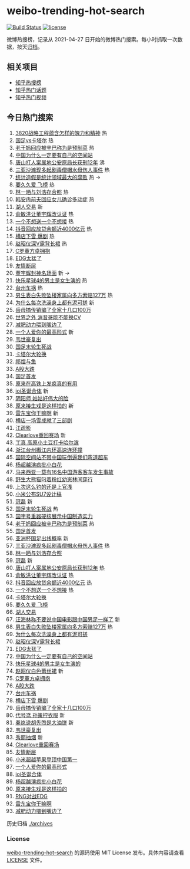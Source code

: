 # weibo-trending-hot-search

[![Build Status](https://github.com/justjavac/weibo-trending-hot-search/workflows/ci/badge.svg?branch=master)](https://github.com/justjavac/weibo-trending-hot-search/actions)
[![license](https://img.shields.io/github/license/justjavac/weibo-trending-hot-search)](https://github.com/justjavac/weibo-trending-hot-search/blob/master/LICENSE)

微博热搜榜，记录从 2021-04-27
日开始的微博热门搜索。每小时抓取一次数据，按天[归档](./archives)。

## 相关项目

- [知乎热搜榜](https://github.com/justjavac/zhihu-trending-top-search)
- [知乎热门话题](https://github.com/justjavac/zhihu-trending-hot-questions)
- [知乎热门视频](https://github.com/justjavac/zhihu-trending-hot-video)

## 今日热门搜索

<!-- BEGIN -->
<!-- 最后更新时间 Tue Jan 23 2024 01:12:43 GMT+0800 (China Standard Time) -->

1. [3820战略工程蕴含怎样的魄力和精神](https://s.weibo.com//weibo?q=%233820%E6%88%98%E7%95%A5%E5%B7%A5%E7%A8%8B%E8%95%B4%E5%90%AB%E6%80%8E%E6%A0%B7%E7%9A%84%E9%AD%84%E5%8A%9B%E5%92%8C%E7%B2%BE%E7%A5%9E%23&Refer=new_time)
   热
1. [国足vs卡塔尔](https://s.weibo.com//weibo?q=%23%E5%9B%BD%E8%B6%B3vs%E5%8D%A1%E5%A1%94%E5%B0%94%23&t=31&band_rank=1&Refer=top)
   热
1. [老干妈回应被辛巴称为是预制菜](https://s.weibo.com//weibo?q=%23%E8%80%81%E5%B9%B2%E5%A6%88%E5%9B%9E%E5%BA%94%E8%A2%AB%E8%BE%9B%E5%B7%B4%E7%A7%B0%E4%B8%BA%E6%98%AF%E9%A2%84%E5%88%B6%E8%8F%9C%23&t=31&band_rank=2&Refer=top)
   热
1. [中国为什么一定要有自己的空间站](https://s.weibo.com//weibo?q=%23%E4%B8%AD%E5%9B%BD%E4%B8%BA%E4%BB%80%E4%B9%88%E4%B8%80%E5%AE%9A%E8%A6%81%E6%9C%89%E8%87%AA%E5%B7%B1%E7%9A%84%E7%A9%BA%E9%97%B4%E7%AB%99%23&t=31&band_rank=3&Refer=top)
1. [唐山打人案属地公安原局长获刑12年](https://s.weibo.com//weibo?q=%23%E5%94%90%E5%B1%B1%E6%89%93%E4%BA%BA%E6%A1%88%E5%B1%9E%E5%9C%B0%E5%85%AC%E5%AE%89%E5%8E%9F%E5%B1%80%E9%95%BF%E8%8E%B7%E5%88%9112%E5%B9%B4%23&t=31&band_rank=4&Refer=top)
   沸
1. [三亚沙滩现多起剧毒僧帽水母伤人事件](https://s.weibo.com//weibo?q=%23%E4%B8%89%E4%BA%9A%E6%B2%99%E6%BB%A9%E7%8E%B0%E5%A4%9A%E8%B5%B7%E5%89%A7%E6%AF%92%E5%83%A7%E5%B8%BD%E6%B0%B4%E6%AF%8D%E4%BC%A4%E4%BA%BA%E4%BA%8B%E4%BB%B6%23&t=31&band_rank=5&Refer=top)
   热
1. [统计造假是统计领域最大的腐败](https://s.weibo.com//weibo?q=%23%E7%BB%9F%E8%AE%A1%E9%80%A0%E5%81%87%E6%98%AF%E7%BB%9F%E8%AE%A1%E9%A2%86%E5%9F%9F%E6%9C%80%E5%A4%A7%E7%9A%84%E8%85%90%E8%B4%A5%23&t=31&band_rank=6&Refer=top)
   热 ->
1. [要久久爱 飞榜](https://s.weibo.com//weibo?q=%E8%A6%81%E4%B9%85%E4%B9%85%E7%88%B1%20%E9%A3%9E%E6%A6%9C&t=31&band_rank=7&Refer=top)
   热
1. [林一晒与刘浩存合照](https://s.weibo.com//weibo?q=%23%E6%9E%97%E4%B8%80%E6%99%92%E4%B8%8E%E5%88%98%E6%B5%A9%E5%AD%98%E5%90%88%E7%85%A7%23&t=31&band_rank=8&Refer=top)
   热
1. [韩安冉前夫回应女儿确诊多动症](https://s.weibo.com//weibo?q=%23%E9%9F%A9%E5%AE%89%E5%86%89%E5%89%8D%E5%A4%AB%E5%9B%9E%E5%BA%94%E5%A5%B3%E5%84%BF%E7%A1%AE%E8%AF%8A%E5%A4%9A%E5%8A%A8%E7%97%87%23&t=31&band_rank=9&Refer=top)
   热
1. [湖人交易](https://s.weibo.com//weibo?q=%E6%B9%96%E4%BA%BA%E4%BA%A4%E6%98%93&t=31&band_rank=10&Refer=top)
   新
1. [俞敏洪让董宇辉改认证](https://s.weibo.com//weibo?q=%23%E4%BF%9E%E6%95%8F%E6%B4%AA%E8%AE%A9%E8%91%A3%E5%AE%87%E8%BE%89%E6%94%B9%E8%AE%A4%E8%AF%81%23&t=31&band_rank=11&Refer=top)
   热
1. [一个不想送一个不想接](https://s.weibo.com//weibo?q=%23%E4%B8%80%E4%B8%AA%E4%B8%8D%E6%83%B3%E9%80%81%E4%B8%80%E4%B8%AA%E4%B8%8D%E6%83%B3%E6%8E%A5%23&t=31&band_rank=12&Refer=top)
   热
1. [抖音回应放贷余额近4000亿元](https://s.weibo.com//weibo?q=%23%E6%8A%96%E9%9F%B3%E5%9B%9E%E5%BA%94%E6%94%BE%E8%B4%B7%E4%BD%99%E9%A2%9D%E8%BF%914000%E4%BA%BF%E5%85%83%23&t=31&band_rank=13&Refer=top)
   热
1. [横店下雪 爆剧](https://s.weibo.com//weibo?q=%E6%A8%AA%E5%BA%97%E4%B8%8B%E9%9B%AA%20%E7%88%86%E5%89%A7&t=31&band_rank=14&Refer=top)
   热
1. [赵昭仪深V露背长裙](https://s.weibo.com//weibo?q=%23%E8%B5%B5%E6%98%AD%E4%BB%AA%E6%B7%B1V%E9%9C%B2%E8%83%8C%E9%95%BF%E8%A3%99%23&t=31&band_rank=15&Refer=top)
   热
1. [C罗董方卓拥抱](https://s.weibo.com//weibo?q=%23C%E7%BD%97%E8%91%A3%E6%96%B9%E5%8D%93%E6%8B%A5%E6%8A%B1%23&t=31&band_rank=16&Refer=top)
1. [EDG太猛了](https://s.weibo.com//weibo?q=%23EDG%E5%A4%AA%E7%8C%9B%E4%BA%86%23&t=31&band_rank=17&Refer=top)
1. [友情断层](https://s.weibo.com//weibo?q=%E5%8F%8B%E6%83%85%E6%96%AD%E5%B1%82&t=31&band_rank=18&Refer=top)
1. [董宇辉封神名场面](https://s.weibo.com//weibo?q=%E8%91%A3%E5%AE%87%E8%BE%89%E5%B0%81%E7%A5%9E%E5%90%8D%E5%9C%BA%E9%9D%A2&t=31&band_rank=19&Refer=top)
   新 ->
1. [快乐星球4的男主是女生演的](https://s.weibo.com//weibo?q=%E5%BF%AB%E4%B9%90%E6%98%9F%E7%90%834%E7%9A%84%E7%94%B7%E4%B8%BB%E6%98%AF%E5%A5%B3%E7%94%9F%E6%BC%94%E7%9A%84&t=31&band_rank=20&Refer=top)
   热
1. [台州车祸](https://s.weibo.com//weibo?q=%E5%8F%B0%E5%B7%9E%E8%BD%A6%E7%A5%B8&t=31&band_rank=21&Refer=top)
   热
1. [男生表白失败坠楼家属向多方索赔127万](https://s.weibo.com//weibo?q=%23%E7%94%B7%E7%94%9F%E8%A1%A8%E7%99%BD%E5%A4%B1%E8%B4%A5%E5%9D%A0%E6%A5%BC%E5%AE%B6%E5%B1%9E%E5%90%91%E5%A4%9A%E6%96%B9%E7%B4%A2%E8%B5%94127%E4%B8%87%23&t=31&band_rank=22&Refer=top)
   热
1. [为什么每次洗澡身上都有泥可搓](https://s.weibo.com//weibo?q=%23%E4%B8%BA%E4%BB%80%E4%B9%88%E6%AF%8F%E6%AC%A1%E6%B4%97%E6%BE%A1%E8%BA%AB%E4%B8%8A%E9%83%BD%E6%9C%89%E6%B3%A5%E5%8F%AF%E6%90%93%23&t=31&band_rank=23&Refer=top)
   新
1. [岳母搞传销骗了全家十几口100万](https://s.weibo.com//weibo?q=%23%E5%B2%B3%E6%AF%8D%E6%90%9E%E4%BC%A0%E9%94%80%E9%AA%97%E4%BA%86%E5%85%A8%E5%AE%B6%E5%8D%81%E5%87%A0%E5%8F%A3100%E4%B8%87%23&t=31&band_rank=24&Refer=top)
1. [世界之外 消音哥能不能换CV](https://s.weibo.com//weibo?q=%E4%B8%96%E7%95%8C%E4%B9%8B%E5%A4%96%20%E6%B6%88%E9%9F%B3%E5%93%A5%E8%83%BD%E4%B8%8D%E8%83%BD%E6%8D%A2CV&t=31&band_rank=25&Refer=top)
1. [减肥动力喂到嘴边了](https://s.weibo.com//weibo?q=%E5%87%8F%E8%82%A5%E5%8A%A8%E5%8A%9B%E5%96%82%E5%88%B0%E5%98%B4%E8%BE%B9%E4%BA%86&t=31&band_rank=26&Refer=top)
1. [一个人爱你的最高形式](https://s.weibo.com//weibo?q=%E4%B8%80%E4%B8%AA%E4%BA%BA%E7%88%B1%E4%BD%A0%E7%9A%84%E6%9C%80%E9%AB%98%E5%BD%A2%E5%BC%8F&t=31&band_rank=27&Refer=top)
   新
1. [韦世豪复出](https://s.weibo.com//weibo?q=%E9%9F%A6%E4%B8%96%E8%B1%AA%E5%A4%8D%E5%87%BA&t=31&band_rank=28&Refer=top)
1. [国足末轮生死战](https://s.weibo.com//weibo?q=%E5%9B%BD%E8%B6%B3%E6%9C%AB%E8%BD%AE%E7%94%9F%E6%AD%BB%E6%88%98&t=31&band_rank=29&Refer=top)
1. [卡塔尔大轮换](https://s.weibo.com//weibo?q=%E5%8D%A1%E5%A1%94%E5%B0%94%E5%A4%A7%E8%BD%AE%E6%8D%A2&t=31&band_rank=30&Refer=top)
1. [祁煜与鱼](https://s.weibo.com//weibo?q=%E7%A5%81%E7%85%9C%E4%B8%8E%E9%B1%BC&t=31&band_rank=31&Refer=top)
1. [A股大跌](https://s.weibo.com//weibo?q=%23A%E8%82%A1%E5%A4%A7%E8%B7%8C%23&t=31&band_rank=32&Refer=top)
1. [国足首发](https://s.weibo.com//weibo?q=%E5%9B%BD%E8%B6%B3%E9%A6%96%E5%8F%91&t=31&band_rank=33&Refer=top)
1. [原来在高铁上发疯真的有用](https://s.weibo.com//weibo?q=%E5%8E%9F%E6%9D%A5%E5%9C%A8%E9%AB%98%E9%93%81%E4%B8%8A%E5%8F%91%E7%96%AF%E7%9C%9F%E7%9A%84%E6%9C%89%E7%94%A8&t=31&band_rank=34&Refer=top)
1. [ioi圣诞合体](https://s.weibo.com//weibo?q=%23ioi%E5%9C%A3%E8%AF%9E%E5%90%88%E4%BD%93%23&t=31&band_rank=35&Refer=top)
   新
1. [阴阳师 姑姑好伟大的脸](https://s.weibo.com//weibo?q=%E9%98%B4%E9%98%B3%E5%B8%88%20%E5%A7%91%E5%A7%91%E5%A5%BD%E4%BC%9F%E5%A4%A7%E7%9A%84%E8%84%B8&t=31&band_rank=36&Refer=top)
1. [原来接生戏是这样拍的](https://s.weibo.com//weibo?q=%23%E5%8E%9F%E6%9D%A5%E6%8E%A5%E7%94%9F%E6%88%8F%E6%98%AF%E8%BF%99%E6%A0%B7%E6%8B%8D%E7%9A%84%23&t=31&band_rank=37&Refer=top)
   新
1. [雷东宝你干嘛啊](https://s.weibo.com//weibo?q=%E9%9B%B7%E4%B8%9C%E5%AE%9D%E4%BD%A0%E5%B9%B2%E5%98%9B%E5%95%8A&t=31&band_rank=38&Refer=top)
   新
1. [横店一场雪成就了三部剧](https://s.weibo.com//weibo?q=%E6%A8%AA%E5%BA%97%E4%B8%80%E5%9C%BA%E9%9B%AA%E6%88%90%E5%B0%B1%E4%BA%86%E4%B8%89%E9%83%A8%E5%89%A7&t=31&band_rank=39&Refer=top)
1. [江疏影](https://s.weibo.com//weibo?q=%E6%B1%9F%E7%96%8F%E5%BD%B1&t=31&band_rank=40&Refer=top)
1. [Clearlove重回赛场](https://s.weibo.com//weibo?q=%23Clearlove%E9%87%8D%E5%9B%9E%E8%B5%9B%E5%9C%BA%23&t=31&band_rank=41&Refer=top)
   新
1. [丁真 高原小土豆打卡哈尔滨](https://s.weibo.com//weibo?q=%E4%B8%81%E7%9C%9F%20%E9%AB%98%E5%8E%9F%E5%B0%8F%E5%9C%9F%E8%B1%86%E6%89%93%E5%8D%A1%E5%93%88%E5%B0%94%E6%BB%A8&t=31&band_rank=42&Refer=top)
1. [浙江台州椒江内环高速连环撞](https://s.weibo.com//weibo?q=%23%E6%B5%99%E6%B1%9F%E5%8F%B0%E5%B7%9E%E6%A4%92%E6%B1%9F%E5%86%85%E7%8E%AF%E9%AB%98%E9%80%9F%E8%BF%9E%E7%8E%AF%E6%92%9E%23&t=31&band_rank=43&Refer=top)
1. [国际空间站不带中国玩倒逼我们弯道超车](https://s.weibo.com//weibo?q=%23%E5%9B%BD%E9%99%85%E7%A9%BA%E9%97%B4%E7%AB%99%E4%B8%8D%E5%B8%A6%E4%B8%AD%E5%9B%BD%E7%8E%A9%E5%80%92%E9%80%BC%E6%88%91%E4%BB%AC%E5%BC%AF%E9%81%93%E8%B6%85%E8%BD%A6%23&t=31&band_rank=44&Refer=top)
1. [杨超越演疯批小白花](https://s.weibo.com//weibo?q=%E6%9D%A8%E8%B6%85%E8%B6%8A%E6%BC%94%E7%96%AF%E6%89%B9%E5%B0%8F%E7%99%BD%E8%8A%B1&t=31&band_rank=45&Refer=top)
1. [马来西亚一载有16名中国游客客车发生事故](https://s.weibo.com//weibo?q=%23%E9%A9%AC%E6%9D%A5%E8%A5%BF%E4%BA%9A%E4%B8%80%E8%BD%BD%E6%9C%8916%E5%90%8D%E4%B8%AD%E5%9B%BD%E6%B8%B8%E5%AE%A2%E5%AE%A2%E8%BD%A6%E5%8F%91%E7%94%9F%E4%BA%8B%E6%95%85%23&t=31&band_rank=46&Refer=top)
1. [野生大熊猫叼着粉红幼崽林间穿行](https://s.weibo.com//weibo?q=%23%E9%87%8E%E7%94%9F%E5%A4%A7%E7%86%8A%E7%8C%AB%E5%8F%BC%E7%9D%80%E7%B2%89%E7%BA%A2%E5%B9%BC%E5%B4%BD%E6%9E%97%E9%97%B4%E7%A9%BF%E8%A1%8C%23&t=31&band_rank=47&Refer=top)
1. [上次这么钓的还是上官浅](https://s.weibo.com//weibo?q=%E4%B8%8A%E6%AC%A1%E8%BF%99%E4%B9%88%E9%92%93%E7%9A%84%E8%BF%98%E6%98%AF%E4%B8%8A%E5%AE%98%E6%B5%85&t=31&band_rank=48&Refer=top)
1. [小米公布SU7设计稿](https://s.weibo.com//weibo?q=%23%E5%B0%8F%E7%B1%B3%E5%85%AC%E5%B8%83SU7%E8%AE%BE%E8%AE%A1%E7%A8%BF%23&t=31&band_rank=49&Refer=top)
1. [冠磊](https://s.weibo.com//weibo?q=%E5%86%A0%E7%A3%8A&t=31&band_rank=50&Refer=top)
   新
1. [国足末轮生死战](https://s.weibo.com//weibo?q=%E5%9B%BD%E8%B6%B3%E6%9C%AB%E8%BD%AE%E7%94%9F%E6%AD%BB%E6%88%98&t=31&band_rank=2&Refer=top)
   热
1. [国字号重器硬核展示中国制造实力](https://s.weibo.com//weibo?q=%23%E5%9B%BD%E5%AD%97%E5%8F%B7%E9%87%8D%E5%99%A8%E7%A1%AC%E6%A0%B8%E5%B1%95%E7%A4%BA%E4%B8%AD%E5%9B%BD%E5%88%B6%E9%80%A0%E5%AE%9E%E5%8A%9B%23&t=31&band_rank=3&Refer=top)
1. [老干妈回应被辛巴称为是预制菜](https://s.weibo.com//weibo?q=%23%E8%80%81%E5%B9%B2%E5%A6%88%E5%9B%9E%E5%BA%94%E8%A2%AB%E8%BE%9B%E5%B7%B4%E7%A7%B0%E4%B8%BA%E6%98%AF%E9%A2%84%E5%88%B6%E8%8F%9C%23&t=31&band_rank=4&Refer=top)
   热
1. [国足首发](https://s.weibo.com//weibo?q=%E5%9B%BD%E8%B6%B3%E9%A6%96%E5%8F%91&t=31&band_rank=5&Refer=top)
1. [亚洲杯国足出线概率](https://s.weibo.com//weibo?q=%23%E4%BA%9A%E6%B4%B2%E6%9D%AF%E5%9B%BD%E8%B6%B3%E5%87%BA%E7%BA%BF%E6%A6%82%E7%8E%87%23&t=31&band_rank=7&Refer=top)
   新
1. [三亚沙滩现多起剧毒僧帽水母伤人事件](https://s.weibo.com//weibo?q=%23%E4%B8%89%E4%BA%9A%E6%B2%99%E6%BB%A9%E7%8E%B0%E5%A4%9A%E8%B5%B7%E5%89%A7%E6%AF%92%E5%83%A7%E5%B8%BD%E6%B0%B4%E6%AF%8D%E4%BC%A4%E4%BA%BA%E4%BA%8B%E4%BB%B6%23&t=31&band_rank=8&Refer=top)
   热
1. [林一晒与刘浩存合照](https://s.weibo.com//weibo?q=%23%E6%9E%97%E4%B8%80%E6%99%92%E4%B8%8E%E5%88%98%E6%B5%A9%E5%AD%98%E5%90%88%E7%85%A7%23&t=31&band_rank=10&Refer=top)
1. [冠磊](https://s.weibo.com//weibo?q=%E5%86%A0%E7%A3%8A&t=31&band_rank=11&Refer=top)
   新
1. [唐山打人案属地公安原局长获刑12年](https://s.weibo.com//weibo?q=%23%E5%94%90%E5%B1%B1%E6%89%93%E4%BA%BA%E6%A1%88%E5%B1%9E%E5%9C%B0%E5%85%AC%E5%AE%89%E5%8E%9F%E5%B1%80%E9%95%BF%E8%8E%B7%E5%88%9112%E5%B9%B4%23&t=31&band_rank=12&Refer=top)
   热
1. [俞敏洪让董宇辉改认证](https://s.weibo.com//weibo?q=%23%E4%BF%9E%E6%95%8F%E6%B4%AA%E8%AE%A9%E8%91%A3%E5%AE%87%E8%BE%89%E6%94%B9%E8%AE%A4%E8%AF%81%23&t=31&band_rank=13&Refer=top)
   热
1. [抖音回应放贷余额近4000亿元](https://s.weibo.com//weibo?q=%23%E6%8A%96%E9%9F%B3%E5%9B%9E%E5%BA%94%E6%94%BE%E8%B4%B7%E4%BD%99%E9%A2%9D%E8%BF%914000%E4%BA%BF%E5%85%83%23&t=31&band_rank=14&Refer=top)
   热
1. [一个不想送一个不想接](https://s.weibo.com//weibo?q=%23%E4%B8%80%E4%B8%AA%E4%B8%8D%E6%83%B3%E9%80%81%E4%B8%80%E4%B8%AA%E4%B8%8D%E6%83%B3%E6%8E%A5%23&t=31&band_rank=15&Refer=top)
   热
1. [卡塔尔大轮换](https://s.weibo.com//weibo?q=%E5%8D%A1%E5%A1%94%E5%B0%94%E5%A4%A7%E8%BD%AE%E6%8D%A2&t=31&band_rank=16&Refer=top)
1. [要久久爱 飞榜](https://s.weibo.com//weibo?q=%E8%A6%81%E4%B9%85%E4%B9%85%E7%88%B1%20%E9%A3%9E%E6%A6%9C&t=31&band_rank=17&Refer=top)
1. [湖人交易](https://s.weibo.com//weibo?q=%E6%B9%96%E4%BA%BA%E4%BA%A4%E6%98%93&t=31&band_rank=18&Refer=top)
1. [汪海林称不要说中国电影跟中国男足一样了](https://s.weibo.com//weibo?q=%23%E6%B1%AA%E6%B5%B7%E6%9E%97%E7%A7%B0%E4%B8%8D%E8%A6%81%E8%AF%B4%E4%B8%AD%E5%9B%BD%E7%94%B5%E5%BD%B1%E8%B7%9F%E4%B8%AD%E5%9B%BD%E7%94%B7%E8%B6%B3%E4%B8%80%E6%A0%B7%E4%BA%86%23&t=31&band_rank=20&Refer=top)
   新
1. [男生表白失败坠楼家属向多方索赔127万](https://s.weibo.com//weibo?q=%23%E7%94%B7%E7%94%9F%E8%A1%A8%E7%99%BD%E5%A4%B1%E8%B4%A5%E5%9D%A0%E6%A5%BC%E5%AE%B6%E5%B1%9E%E5%90%91%E5%A4%9A%E6%96%B9%E7%B4%A2%E8%B5%94127%E4%B8%87%23&t=31&band_rank=21&Refer=top)
   热
1. [为什么每次洗澡身上都有泥可搓](https://s.weibo.com//weibo?q=%23%E4%B8%BA%E4%BB%80%E4%B9%88%E6%AF%8F%E6%AC%A1%E6%B4%97%E6%BE%A1%E8%BA%AB%E4%B8%8A%E9%83%BD%E6%9C%89%E6%B3%A5%E5%8F%AF%E6%90%93%23&t=31&band_rank=22&Refer=top)
1. [赵昭仪深V露背长裙](https://s.weibo.com//weibo?q=%23%E8%B5%B5%E6%98%AD%E4%BB%AA%E6%B7%B1V%E9%9C%B2%E8%83%8C%E9%95%BF%E8%A3%99%23&t=31&band_rank=23&Refer=top)
1. [EDG太猛了](https://s.weibo.com//weibo?q=%23EDG%E5%A4%AA%E7%8C%9B%E4%BA%86%23&t=31&band_rank=24&Refer=top)
1. [中国为什么一定要有自己的空间站](https://s.weibo.com//weibo?q=%23%E4%B8%AD%E5%9B%BD%E4%B8%BA%E4%BB%80%E4%B9%88%E4%B8%80%E5%AE%9A%E8%A6%81%E6%9C%89%E8%87%AA%E5%B7%B1%E7%9A%84%E7%A9%BA%E9%97%B4%E7%AB%99%23&t=31&band_rank=26&Refer=top)
1. [快乐星球4的男主是女生演的](https://s.weibo.com//weibo?q=%E5%BF%AB%E4%B9%90%E6%98%9F%E7%90%834%E7%9A%84%E7%94%B7%E4%B8%BB%E6%98%AF%E5%A5%B3%E7%94%9F%E6%BC%94%E7%9A%84&t=31&band_rank=27&Refer=top)
1. [赵昭仪白色蕾丝裙](https://s.weibo.com//weibo?q=%23%E8%B5%B5%E6%98%AD%E4%BB%AA%E7%99%BD%E8%89%B2%E8%95%BE%E4%B8%9D%E8%A3%99%23&t=31&band_rank=28&Refer=top)
   新
1. [C罗董方卓拥抱](https://s.weibo.com//weibo?q=%23C%E7%BD%97%E8%91%A3%E6%96%B9%E5%8D%93%E6%8B%A5%E6%8A%B1%23&t=31&band_rank=29&Refer=top)
1. [A股大跌](https://s.weibo.com//weibo?q=%23A%E8%82%A1%E5%A4%A7%E8%B7%8C%23&t=31&band_rank=30&Refer=top)
1. [台州车祸](https://s.weibo.com//weibo?q=%E5%8F%B0%E5%B7%9E%E8%BD%A6%E7%A5%B8&t=31&band_rank=31&Refer=top)
1. [横店下雪 爆剧](https://s.weibo.com//weibo?q=%E6%A8%AA%E5%BA%97%E4%B8%8B%E9%9B%AA%20%E7%88%86%E5%89%A7&t=31&band_rank=32&Refer=top)
1. [岳母搞传销骗了全家十几口100万](https://s.weibo.com//weibo?q=%23%E5%B2%B3%E6%AF%8D%E6%90%9E%E4%BC%A0%E9%94%80%E9%AA%97%E4%BA%86%E5%85%A8%E5%AE%B6%E5%8D%81%E5%87%A0%E5%8F%A3100%E4%B8%87%23&t=31&band_rank=33&Refer=top)
1. [代号鸢 孙策拧衣服](https://s.weibo.com//weibo?q=%E4%BB%A3%E5%8F%B7%E9%B8%A2%20%E5%AD%99%E7%AD%96%E6%8B%A7%E8%A1%A3%E6%9C%8D&t=31&band_rank=35&Refer=top)
   新
1. [秦岚说胡先煦是大油饼](https://s.weibo.com//weibo?q=%23%E7%A7%A6%E5%B2%9A%E8%AF%B4%E8%83%A1%E5%85%88%E7%85%A6%E6%98%AF%E5%A4%A7%E6%B2%B9%E9%A5%BC%23&t=31&band_rank=37&Refer=top)
   新
1. [韦世豪复出](https://s.weibo.com//weibo?q=%E9%9F%A6%E4%B8%96%E8%B1%AA%E5%A4%8D%E5%87%BA&t=31&band_rank=38&Refer=top)
1. [秀丽抽烟](https://s.weibo.com//weibo?q=%E7%A7%80%E4%B8%BD%E6%8A%BD%E7%83%9F&t=31&band_rank=39&Refer=top)
   新
1. [Clearlove重回赛场](https://s.weibo.com//weibo?q=%23Clearlove%E9%87%8D%E5%9B%9E%E8%B5%9B%E5%9C%BA%23&t=31&band_rank=40&Refer=top)
1. [友情断层](https://s.weibo.com//weibo?q=%E5%8F%8B%E6%83%85%E6%96%AD%E5%B1%82&t=31&band_rank=41&Refer=top)
1. [小米超越苹果登顶中国第一](https://s.weibo.com//weibo?q=%23%E5%B0%8F%E7%B1%B3%E8%B6%85%E8%B6%8A%E8%8B%B9%E6%9E%9C%E7%99%BB%E9%A1%B6%E4%B8%AD%E5%9B%BD%E7%AC%AC%E4%B8%80%23&t=31&band_rank=42&Refer=top)
1. [一个人爱你的最高形式](https://s.weibo.com//weibo?q=%E4%B8%80%E4%B8%AA%E4%BA%BA%E7%88%B1%E4%BD%A0%E7%9A%84%E6%9C%80%E9%AB%98%E5%BD%A2%E5%BC%8F&t=31&band_rank=43&Refer=top)
1. [ioi圣诞合体](https://s.weibo.com//weibo?q=%23ioi%E5%9C%A3%E8%AF%9E%E5%90%88%E4%BD%93%23&t=31&band_rank=45&Refer=top)
1. [杨超越演疯批小白花](https://s.weibo.com//weibo?q=%E6%9D%A8%E8%B6%85%E8%B6%8A%E6%BC%94%E7%96%AF%E6%89%B9%E5%B0%8F%E7%99%BD%E8%8A%B1&t=31&band_rank=46&Refer=top)
1. [原来接生戏是这样拍的](https://s.weibo.com//weibo?q=%23%E5%8E%9F%E6%9D%A5%E6%8E%A5%E7%94%9F%E6%88%8F%E6%98%AF%E8%BF%99%E6%A0%B7%E6%8B%8D%E7%9A%84%23&t=31&band_rank=47&Refer=top)
1. [RNG对战EDG](https://s.weibo.com//weibo?q=%23RNG%E5%AF%B9%E6%88%98EDG%23&t=31&band_rank=48&Refer=top)
1. [雷东宝你干嘛啊](https://s.weibo.com//weibo?q=%E9%9B%B7%E4%B8%9C%E5%AE%9D%E4%BD%A0%E5%B9%B2%E5%98%9B%E5%95%8A&t=31&band_rank=49&Refer=top)
1. [减肥动力喂到嘴边了](https://s.weibo.com//weibo?q=%E5%87%8F%E8%82%A5%E5%8A%A8%E5%8A%9B%E5%96%82%E5%88%B0%E5%98%B4%E8%BE%B9%E4%BA%86&t=31&band_rank=50&Refer=top)

<!-- END -->

历史归档 [./archives](./archives)

### License

[weibo-trending-hot-search](https://github.com/justjavac/weibo-trending-hot-search)
的源码使用 MIT License 发布。具体内容请查看 [LICENSE](./LICENSE) 文件。
